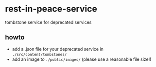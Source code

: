 # rest-in-peace-service

tombstone service for deprecated services

## howto

* add a .json file for your deprecated service in `./src/content/tombstones/`
* add an image to `./public/images/` (please use a reasonable file size!)
